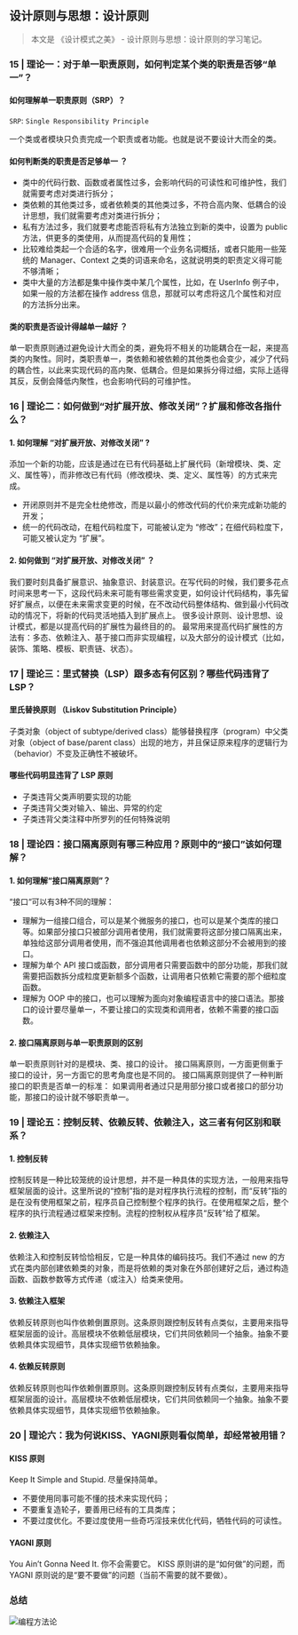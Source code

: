 ## 设计原则与思想：设计原则

> 本文是 《设计模式之美》 - 设计原则与思想：设计原则的学习笔记。

### 15 | 理论一：对于单一职责原则，如何判定某个类的职责是否够“单一”？

#### 如何理解单一职责原则（SRP）？

`SRP`: `Single Responsibility Principle`

一个类或者模块只负责完成一个职责或者功能。也就是说不要设计大而全的类。

#### 如何判断类的职责是否足够单一 ？

* 类中的代码行数、函数或者属性过多，会影响代码的可读性和可维护性，我们就需要考虑对类进行拆分；
* 类依赖的其他类过多，或者依赖类的其他类过多，不符合高内聚、低耦合的设计思想，我们就需要考虑对类进行拆分；
* 私有方法过多，我们就要考虑能否将私有方法独立到新的类中，设置为 public 方法，供更多的类使用，从而提高代码的复用性；
* 比较难给类起一个合适的名字，很难用一个业务名词概括，或者只能用一些笼统的 Manager、Context 之类的词语来命名，这就说明类的职责定义得可能不够清晰；
* 类中大量的方法都是集中操作类中某几个属性，比如，在 UserInfo 例子中，如果一般的方法都在操作 address 信息，那就可以考虑将这几个属性和对应的方法拆分出来。

#### 类的职责是否设计得越单一越好 ？

单一职责原则通过避免设计大而全的类，避免将不相关的功能耦合在一起，来提高类的内聚性。同时，类职责单一，类依赖和被依赖的其他类也会变少，减少了代码的耦合性，以此来实现代码的高内聚、低耦合。但是如果拆分得过细，实际上适得其反，反倒会降低内聚性，也会影响代码的可维护性。

### 16 | 理论二：如何做到“对扩展开放、修改关闭”？扩展和修改各指什么？

#### 1. 如何理解 “对扩展开放、对修改关闭” ?

添加一个新的功能，应该是通过在已有代码基础上扩展代码（新增模块、类、定义、属性等），而非修改已有代码（修改模块、类、定义、属性等）的方式来完成。

* 开闭原则并不是完全杜绝修改，而是以最小的修改代码的代价来完成新功能的开发；
* 统一的代码改动，在粗代码粒度下，可能被认定为 “修改”；在细代码粒度下，可能又被认定为 “扩展”。

#### 2. 如何做到 “对扩展开放、对修改关闭” ？

我们要时刻具备扩展意识、抽象意识、封装意识。在写代码的时候，我们要多花点时间来思考一下，这段代码未来可能有哪些需求变更，如何设计代码结构，事先留好扩展点，以便在未来需求变更的时候，在不改动代码整体结构、做到最小代码改动的情况下，将新的代码灵活地插入到扩展点上。 很多设计原则、设计思想、设计模式，都是以提高代码的扩展性为最终目的的。 最常用来提高代码扩展性的方法有：多态、依赖注入、基于接口而非实现编程，以及大部分的设计模式（比如，装饰、策略、模板、职责链、状态）。

### 17 | 理论三：里式替换（LSP）跟多态有何区别？哪些代码违背了LSP？

#### 里氏替换原则 （Liskov Substitution Principle）

子类对象（object of subtype/derived class）能够替换程序（program）中父类对象（object of base/parent class）出现的地方，并且保证原来程序的逻辑行为（behavior）不变及正确性不被破坏。

#### 哪些代码明显违背了 LSP 原则

* 子类违背父类声明要实现的功能
* 子类违背父类对输入、输出、异常的约定
* 子类违背父类注释中所罗列的任何特殊说明

### 18 | 理论四：接口隔离原则有哪三种应用？原则中的“接口”该如何理解？

#### 1. 如何理解“接口隔离原则”？

“接口“可以有3种不同的理解：

* 理解为一组接口组合，可以是某个微服务的接口，也可以是某个类库的接口等。如果部分接口只被部分调用者使用，我们就需要将这部分接口隔离出来，单独给这部分调用者使用，而不强迫其他调用者也依赖这部分不会被用到的接口。
* 理解为单个 API 接口或函数，部分调用者只需要函数中的部分功能，那我们就需要把函数拆分成粒度更新额多个函数，让调用者只依赖它需要的那个细粒度函数。
* 理解为 OOP 中的接口，也可以理解为面向对象编程语言中的接口语法。那接口的设计要尽量单一，不要让接口的实现类和调用者，依赖不需要的接口函数。

#### 2. 接口隔离原则与单一职责原则的区别

单一职责原则针对的是模块、类、接口的设计。 接口隔离原则，一方面更侧重于接口的设计，另一方面它的思考角度也是不同的。 接口隔离原则提供了一种判断接口的职责是否单一的标准： 如果调用者通过只是用部分接口或者接口的部分功能，那接口的设计就不够职责单一。

### 19 | 理论五：控制反转、依赖反转、依赖注入，这三者有何区别和联系？

#### 1. 控制反转

控制反转是一种比较笼统的设计思想，并不是一种具体的实现方法，一般用来指导框架层面的设计。这里所说的“控制”指的是对程序执行流程的控制，而“反转”指的是在没有使用框架之前，程序员自己控制整个程序的执行。在使用框架之后，整个程序的执行流程通过框架来控制。流程的控制权从程序员“反转”给了框架。

#### 2. 依赖注入

依赖注入和控制反转恰恰相反，它是一种具体的编码技巧。我们不通过 new 的方式在类内部创建依赖类的对象，而是将依赖的类对象在外部创建好之后，通过构造函数、函数参数等方式传递（或注入）给类来使用。

#### 3. 依赖注入框架

依赖反转原则也叫作依赖倒置原则。这条原则跟控制反转有点类似，主要用来指导框架层面的设计。高层模块不依赖低层模块，它们共同依赖同一个抽象。抽象不要依赖具体实现细节，具体实现细节依赖抽象。

#### 4. 依赖反转原则

依赖反转原则也叫作依赖倒置原则。这条原则跟控制反转有点类似，主要用来指导框架层面的设计。高层模块不依赖低层模块，它们共同依赖同一个抽象。抽象不要依赖具体实现细节，具体实现细节依赖抽象。

### 20 | 理论六：我为何说KISS、YAGNI原则看似简单，却经常被用错？

#### KISS 原则

Keep It Simple and Stupid. 尽量保持简单。

* 不要使用同事可能不懂的技术来实现代码；
* 不要重复造轮子，要善用已经有的工具类库；
* 不要过度优化。不要过度使用一些奇巧淫技来优化代码，牺牲代码的可读性。

#### YAGNI 原则

You Ain’t Gonna Need It. 你不会需要它。 KISS 原则讲的是“如何做”的问题，而 YAGNI 原则说的是“要不要做”的问题（当前不需要的就不要做）。

### 总结

![编程方法论](https://seven-blog-2019.oss-cn-beijing.aliyuncs.com/编程方法论.png)

